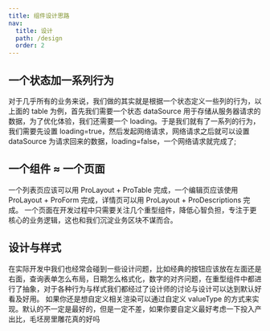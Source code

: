 ```yaml
---
title: 组件设计思路
nav:
  title: 设计
  path: /design
  order: 2
---
```


## 一个状态加一系列行为

对于几乎所有的业务来说，我们做的其实就是根据一个状态定义一些列的行为，以上面的 table 为例，首先我们需要一个状态 dataSource 用于存储从服务器请求的数据，为了优化体验，我们还需要一个 loading。于是我们就有了一系列的行为，我们需要先设置 loading=true，然后发起网络请求，网络请求之后就可以设置 dataSource 为请求回来的数据，loading=false，一个网络请求就完成了;

## 一个组件 ≈ 一个页面

一个列表页应该可以用 ProLayout + ProTable 完成，一个编辑页应该使用 ProLayout + ProForm 完成，详情页可以用 ProLayout + ProDescriptions 完成。 一个页面在开发过程中只需要关注几个重型组件，降低心智负担，专注于更核心的业务逻辑，这也和我们沉淀业务区块不谋而合。

## 设计与样式

在实际开发中我们也经常会碰到一些设计问题，比如经典的按钮应该放在左面还是右面，查询表单怎么布局，日期怎么格式化，数字的对齐问题，在重型组件中都进行了抽象，对于各种行为与样式我们都经过了设计师的讨论与设计可以达到默认好看及好用。
如果你还是想自定义相关渲染可以通过自定义 valueType 的方式来实现。默认的不一定是最好的，但是一定不差，如果你要自定义最好考虑一下投入产出比，毛坯房里雕花真的好吗
